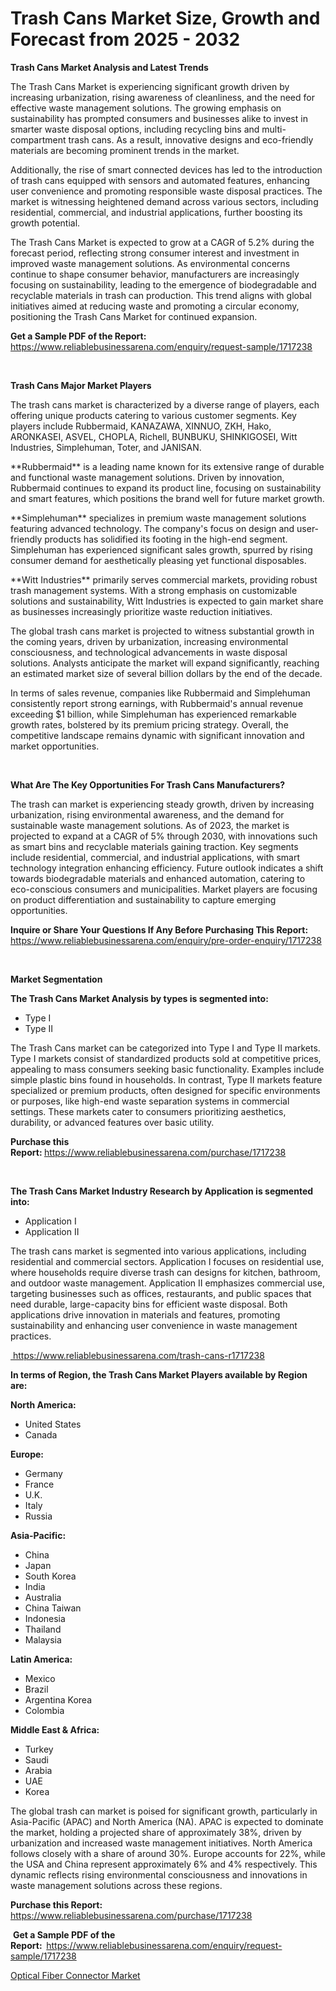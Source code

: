 <p><h1>Trash Cans Market Size, Growth and Forecast from 2025 - 2032</h1></p><p><strong>Trash Cans Market Analysis and Latest Trends</strong></p>
<p><p>The Trash Cans Market is experiencing significant growth driven by increasing urbanization, rising awareness of cleanliness, and the need for effective waste management solutions. The growing emphasis on sustainability has prompted consumers and businesses alike to invest in smarter waste disposal options, including recycling bins and multi-compartment trash cans. As a result, innovative designs and eco-friendly materials are becoming prominent trends in the market. </p><p>Additionally, the rise of smart connected devices has led to the introduction of trash cans equipped with sensors and automated features, enhancing user convenience and promoting responsible waste disposal practices. The market is witnessing heightened demand across various sectors, including residential, commercial, and industrial applications, further boosting its growth potential. </p><p>The Trash Cans Market is expected to grow at a CAGR of 5.2% during the forecast period, reflecting strong consumer interest and investment in improved waste management solutions. As environmental concerns continue to shape consumer behavior, manufacturers are increasingly focusing on sustainability, leading to the emergence of biodegradable and recyclable materials in trash can production. This trend aligns with global initiatives aimed at reducing waste and promoting a circular economy, positioning the Trash Cans Market for continued expansion.</p></p>
<p><strong>Get a Sample PDF of the Report:&nbsp;</strong> <a href="https://www.reliablebusinessarena.com/enquiry/request-sample/1717238?utm_campaign=3526&utm_medium=2&utm_source=Github&utm_content=ia&utm_term=25032025&utm_id=trash-cans">https://www.reliablebusinessarena.com/enquiry/request-sample/1717238</a></p>
<p>&nbsp;</p>
<p><strong>Trash Cans Major Market Players</strong></p>
<p><p>The trash cans market is characterized by a diverse range of players, each offering unique products catering to various customer segments. Key players include Rubbermaid, KANAZAWA, XINNUO, ZKH, Hako, ARONKASEI, ASVEL, CHOPLA, Richell, BUNBUKU, SHINKIGOSEI, Witt Industries, Simplehuman, Toter, and JANISAN.</p><p>**Rubbermaid** is a leading name known for its extensive range of durable and functional waste management solutions. Driven by innovation, Rubbermaid continues to expand its product line, focusing on sustainability and smart features, which positions the brand well for future market growth. </p><p>**Simplehuman** specializes in premium waste management solutions featuring advanced technology. The company's focus on design and user-friendly products has solidified its footing in the high-end segment. Simplehuman has experienced significant sales growth, spurred by rising consumer demand for aesthetically pleasing yet functional disposables.</p><p>**Witt Industries** primarily serves commercial markets, providing robust trash management systems. With a strong emphasis on customizable solutions and sustainability, Witt Industries is expected to gain market share as businesses increasingly prioritize waste reduction initiatives. </p><p>The global trash cans market is projected to witness substantial growth in the coming years, driven by urbanization, increasing environmental consciousness, and technological advancements in waste disposal solutions. Analysts anticipate the market will expand significantly, reaching an estimated market size of several billion dollars by the end of the decade.</p><p>In terms of sales revenue, companies like Rubbermaid and Simplehuman consistently report strong earnings, with Rubbermaid's annual revenue exceeding $1 billion, while Simplehuman has experienced remarkable growth rates, bolstered by its premium pricing strategy. Overall, the competitive landscape remains dynamic with significant innovation and market opportunities.</p></p>
<p>&nbsp;</p>
<p><strong>What Are The Key Opportunities For Trash Cans Manufacturers?</strong></p>
<p><p>The trash can market is experiencing steady growth, driven by increasing urbanization, rising environmental awareness, and the demand for sustainable waste management solutions. As of 2023, the market is projected to expand at a CAGR of 5% through 2030, with innovations such as smart bins and recyclable materials gaining traction. Key segments include residential, commercial, and industrial applications, with smart technology integration enhancing efficiency. Future outlook indicates a shift towards biodegradable materials and enhanced automation, catering to eco-conscious consumers and municipalities. Market players are focusing on product differentiation and sustainability to capture emerging opportunities.</p></p>
<p><strong>Inquire or Share Your Questions If Any Before Purchasing This Report:</strong> <a href="https://www.reliablebusinessarena.com/enquiry/pre-order-enquiry/1717238?utm_campaign=3526&utm_medium=2&utm_source=Github&utm_content=ia&utm_term=25032025&utm_id=trash-cans">https://www.reliablebusinessarena.com/enquiry/pre-order-enquiry/1717238</a></p>
<p>&nbsp;</p>
<p><strong>Market Segmentation</strong></p>
<p><strong>The Trash Cans Market Analysis by types is segmented into:</strong></p>
<p><ul><li>Type I</li><li>Type II</li></ul></p>
<p><p>The Trash Cans market can be categorized into Type I and Type II markets. Type I markets consist of standardized products sold at competitive prices, appealing to mass consumers seeking basic functionality. Examples include simple plastic bins found in households. In contrast, Type II markets feature specialized or premium products, often designed for specific environments or purposes, like high-end waste separation systems in commercial settings. These markets cater to consumers prioritizing aesthetics, durability, or advanced features over basic utility.</p></p>
<p><strong>Purchase this Report:&nbsp;</strong><a href="https://www.reliablebusinessarena.com/purchase/1717238?utm_campaign=3526&utm_medium=2&utm_source=Github&utm_content=ia&utm_term=25032025&utm_id=trash-cans">https://www.reliablebusinessarena.com/purchase/1717238</a></p>
<p>&nbsp;</p>
<p><strong>The Trash Cans Market Industry Research by Application is segmented into:</strong></p>
<p><ul><li>Application I</li><li>Application II</li></ul></p>
<p><p>The trash cans market is segmented into various applications, including residential and commercial sectors. Application I focuses on residential use, where households require diverse trash can designs for kitchen, bathroom, and outdoor waste management. Application II emphasizes commercial use, targeting businesses such as offices, restaurants, and public spaces that need durable, large-capacity bins for efficient waste disposal. Both applications drive innovation in materials and features, promoting sustainability and enhancing user convenience in waste management practices.</p></p>
<p><a href="https://www.reliablebusinessarena.com/trash-cans-r1717238?utm_campaign=3526&utm_medium=2&utm_source=Github&utm_content=ia&utm_term=25032025&utm_id=trash-cans">&nbsp;https://www.reliablebusinessarena.com/trash-cans-r1717238</a></p>
<p><strong>In terms of Region, the Trash Cans Market Players available by Region are:</strong></p>
<p>
    <p> <strong> North America: </strong>
        <ul>
            <li>United States</li>
            <li>Canada</li>
        </ul>
        </p> 
    <p> <strong> Europe: </strong>
        <ul>
            <li>Germany</li>
            <li>France</li>
            <li>U.K.</li>
            <li>Italy</li>
            <li>Russia</li>
        </ul>
        </p> 
    <p> <strong> Asia-Pacific: </strong>
        <ul>
            <li>China</li>
            <li>Japan</li>
            <li>South Korea</li>
            <li>India</li>
            <li>Australia</li>
            <li>China Taiwan</li>
            <li>Indonesia</li>
            <li>Thailand</li>
            <li>Malaysia</li>
        </ul>
        </p> 
    <p> <strong> Latin America: </strong>
        <ul>
            <li>Mexico</li>
            <li>Brazil</li>
            <li>Argentina Korea</li>
            <li>Colombia</li>
        </ul>
        </p> 
    <p> <strong> Middle East & Africa: </strong>
        <ul>
            <li>Turkey</li>
            <li>Saudi</li>
            <li>Arabia</li>
            <li>UAE</li>
            <li>Korea</li>
        </ul>
    </p>
    </p>
<p><p>The global trash can market is poised for significant growth, particularly in Asia-Pacific (APAC) and North America (NA). APAC is expected to dominate the market, holding a projected share of approximately 38%, driven by urbanization and increased waste management initiatives. North America follows closely with a share of around 30%. Europe accounts for 22%, while the USA and China represent approximately 6% and 4% respectively. This dynamic reflects rising environmental consciousness and innovations in waste management solutions across these regions.</p></p>
<p><strong>Purchase this Report: </strong><a href="https://www.reliablebusinessarena.com/purchase/1717238?utm_campaign=3526&utm_medium=2&utm_source=Github&utm_content=ia&utm_term=25032025&utm_id=trash-cans">https://www.reliablebusinessarena.com/purchase/1717238</a></p>
<p>&nbsp;<strong>Get a Sample PDF of the Report:&nbsp;&nbsp;</strong><a href="https://www.reliablebusinessarena.com/enquiry/request-sample/1717238?utm_campaign=3526&utm_medium=2&utm_source=Github&utm_content=ia&utm_term=25032025&utm_id=trash-cans">https://www.reliablebusinessarena.com/enquiry/request-sample/1717238</a></p>
<p><strong></strong></p>
<p><p><a href="https://github.com/vassihucz/Market-Research-Report-List-1/blob/main/optical-fiber-connector-market.md?utm_campaign=3526&utm_medium=2&utm_source=Github&utm_content=ia&utm_term=25032025&utm_id=trash-cans">Optical Fiber Connector Market</a></p></p>